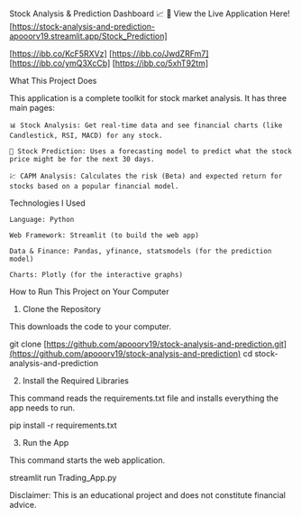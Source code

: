 Stock Analysis & Prediction Dashboard 📈
🚀 View the Live Application Here!
[https://stock-analysis-and-prediction-apooorv19.streamlit.app/Stock_Prediction]


[https://ibb.co/KcF5RXVz]
[https://ibb.co/JwdZRFm7]
[https://ibb.co/ymQ3XcCb]
[https://ibb.co/5xhT92tm]
        

What This Project Does

This application is a complete toolkit for stock market analysis. It has three main pages:

    📊 Stock Analysis: Get real-time data and see financial charts (like Candlestick, RSI, MACD) for any stock.

    🔮 Stock Prediction: Uses a forecasting model to predict what the stock price might be for the next 30 days.

    💹 CAPM Analysis: Calculates the risk (Beta) and expected return for stocks based on a popular financial model.

Technologies I Used

    Language: Python

    Web Framework: Streamlit (to build the web app)

    Data & Finance: Pandas, yfinance, statsmodels (for the prediction model)

    Charts: Plotly (for the interactive graphs)

How to Run This Project on Your Computer
1. Clone the Repository

This downloads the code to your computer.

git clone [https://github.com/apooorv19/stock-analysis-and-prediction.git](https://github.com/apooorv19/stock-analysis-and-prediction)
cd stock-analysis-and-prediction

2. Install the Required Libraries

This command reads the requirements.txt file and installs everything the app needs to run.

pip install -r requirements.txt

3. Run the App

This command starts the web application.

streamlit run Trading_App.py

Disclaimer: This is an educational project and does not constitute financial advice.
